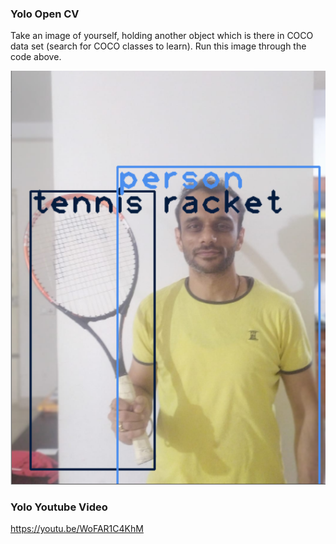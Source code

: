 ### Yolo Open CV 

Take an image of yourself, holding another object which is there in COCO data set (search for COCO classes to learn). 
Run this image through the code above. 

![Yolo Cocoa Class Tennis Racket](/images/Yolo_Output_TennisRacket.PNG)




### Yolo Youtube Video

https://youtu.be/WoFAR1C4KhM
